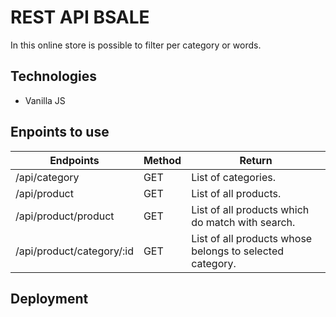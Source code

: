 # REST API BSALE

In this online store is possible to filter per category or words.

## Technologies
- Vanilla JS

 ## Enpoints to use 

Endpoints  | Method | Return 
------------- | ------------|-------------
/api/category  | GET | List of categories.
/api/product | GET | List of all products.
/api/product/product  | GET | List of all products which do match with search.
/api/product/category/:id  | GET | List of all products whose belongs to selected category.

## Deployment 

